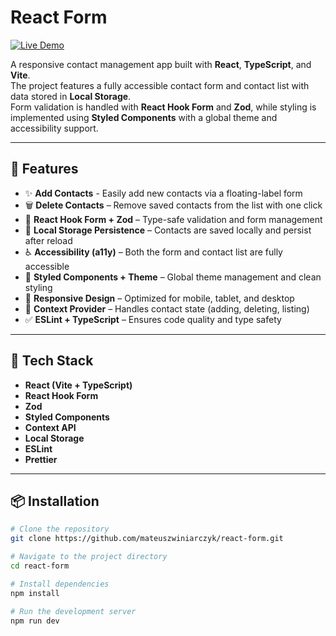 # React Form

[![Live Demo](https://img.shields.io/badge/🌐_Live_Demo-Click_Here-blue?style=for-the-badge)](https://react-form-preview.vercel.app/)

A responsive contact management app built with **React**, **TypeScript**, and **Vite**.  
The project features a fully accessible contact form and contact list with data stored in **Local Storage**.  
Form validation is handled with **React Hook Form** and **Zod**, while styling is implemented using **Styled Components** with a global theme and accessibility support.

---

## 🚀 Features

- ✨ **Add Contacts** - Easily add new contacts via a floating-label form
- 🗑️ **Delete Contacts** – Remove saved contacts from the list with one click
- 🧩 **React Hook Form + Zod** – Type-safe validation and form management
- 💾 **Local Storage Persistence** – Contacts are saved locally and persist after reload
- ♿ **Accessibility (a11y)** – Both the form and contact list are fully accessible
- 🎨 **Styled Components + Theme** – Global theme management and clean styling
- 📱 **Responsive Design** – Optimized for mobile, tablet, and desktop
- 🧠 **Context Provider** – Handles contact state (adding, deleting, listing)
- ✅ **ESLint + TypeScript** – Ensures code quality and type safety

---

## 🧰 Tech Stack

- **React (Vite + TypeScript)**
- **React Hook Form**
- **Zod**
- **Styled Components**
- **Context API**
- **Local Storage**
- **ESLint**
- **Prettier**

---

## 📦 Installation

```bash
# Clone the repository
git clone https://github.com/mateuszwiniarczyk/react-form.git

# Navigate to the project directory
cd react-form

# Install dependencies
npm install

# Run the development server
npm run dev
```
